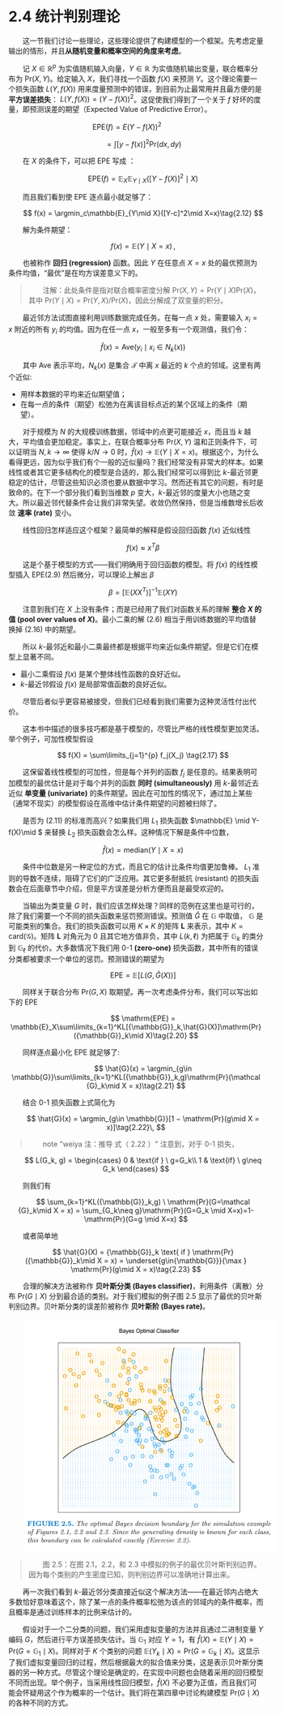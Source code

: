 # 2.4 统计判别理论

<style>p{text-indent:2em;2}</style>

这一节我们讨论一些理论，这些理论提供了构建模型的一个框架。先考虑定量输出的情形，并且**从随机变量和概率空间的角度来考虑**。

记 $X\in \mathbb{R}^p$ 为实值随机输入向量，$Y\in \mathbb{R}$ 为实值随机输出变量，联合概率分布为 $\mathrm{Pr}(X,Y)$。给定输入 $X$，我们寻找一个函数 $f(X)$ 来预测 $Y$。这个理论需要一个损失函数 $L(Y,f(X))$ 用来度量预测中的错误，到目前为止最常用并且最方便的是 **平方误差损失**： $L(Y,f(X))=(Y-f(X))^2$。这促使我们得到了一个关于 $f$ 好坏的度量，即预测误差的期望（Expected Value of Predictive Error）。

$$
\mathrm{EPE}(f)=E(Y-f(X))^2\qquad\qquad\tag{2.9}
$$

$$
=\int[y-f(x)]^2\mathrm{Pr}(dx,dy)\tag{2.10}
$$

在 $X$ 的条件下，可以把 $\mathrm{EPE}$ 写成 ：

$$
\mathrm{EPE}(f) = \mathbb{E}_X\mathbb{E}_{Y\mid X}([Y-f(X)]^2\mid X)\tag{2.11}
$$

而且我们看到使 $\mathrm{EPE}$ 逐点最小就足够了：

$$
f(x) = \argmin_c\mathbb{E}_{Y\mid X}([Y-c]^2\mid X=x)\tag{2.12}
$$

解为条件期望：

$$
f(x) = \mathbb{E}(Y\mid X=x)\tag{2.13}\,,
$$

也被称作 **回归 (regression)** 函数。因此 $Y$ 在任意点 $X=x$ 处的最优预测为条件均值，“最优”是在均方误差意义下的。

> 注解：此处条件是指对联合概率密度分解 $\mathrm{Pr}(X, Y ) = \mathrm{Pr}(Y \mid X)\mathrm{Pr}(X)$，其中 $\mathrm{Pr}(Y \mid X) = \mathrm{Pr}(Y, X)/\mathrm{Pr}(X)$，因此分解成了双变量的积分。

最近邻方法试图直接利用训练数据完成任务。在每一点 $x$ 处，需要输入 $x_i=x$ 附近的所有 $y_i$ 的均值。因为在任一点 $x$，一般至多有一个观测值，我们令：

$$
\hat{f}(x)=\mathrm{Ave}(y_i\mid x_i\in N_k(x))\tag{2.14}
$$

其中 $\text{Ave}$ 表示平均，$N_k(x)$ 是集合 $\mathcal{T}$ 中离 $x$ 最近的 $k$ 个点的邻域。这里有两个近似:

- 用样本数据的平均来近似期望值；
- 在每一点的条件（期望）松弛为在离该目标点近的某个区域上的条件（期望）。

对于规模为 $N$ 的大规模训练数据，邻域中的点更可能接近 $x$，而且当 $k$ 越大，平均值会更加稳定。事实上，在联合概率分布 $\mathrm{Pr}(X,Y)$ 温和正则条件下，可以证明当 $N,k \longrightarrow \infty$ 使得 $k/N \longrightarrow 0$ 时，$\hat{f}(x) \longrightarrow \mathbb{E}(Y \mid X = x)$。根据这个，为什么看得更远，因为似乎我们有个一般的近似量吗？我们经常没有非常大的样本。如果线性或者其它更多结构化的模型是合适的，那么我们经常可以得到比 $k$-最近邻更稳定的估计，尽管这些知识必须也要从数据中学习。然而还有其它的问题，有时是致命的。在下一个部分我们看到当维数 $p$ 变大，$k$-最近邻的度量大小也随之变大。所以最近邻代替条件会让我们非常失望。收敛仍然保持，但是当维数增长后收敛 **速率 (rate)** 变小。

线性回归怎样适应这个框架？最简单的解释是假设回归函数 $f(x)$ 近似线性

$$
f(x)\approx x^T\beta\tag{2.15}
$$

这是个基于模型的方式——我们明确用于回归函数的模型。将 $f(x)$ 的线性模型插入 $\mathrm{EPE} (2.9)$ 然后微分，可以理论上解出 $\beta$

$$
\beta = [\mathbb{E}(XX^T)]^{-1}\mathbb{E}(XY)\tag{2.16}
$$

注意到我们在 $X$ 上没有条件；而是已经用了我们对函数关系的理解 **整合 $X$ 的值 (pool over values of $X$)**。最小二乘的解 $(2.6)$ 相当于用训练数据的平均值替换掉 $(2.16)$ 中的期望。

所以 $k$-最邻近和最小二乘最终都是根据平均来近似条件期望。但是它们在模型上显著不同。

- 最小二乘假设 $f(x)$ 是某个整体线性函数的良好近似。
- $k$-最近邻假设 $f(x)$ 是局部常值函数的良好近似。

尽管后者似乎更容易被接受，但我们已经看到我们需要为这种灵活性付出代价。

这本书中描述的很多技巧都是基于模型的，尽管比严格的线性模型更加灵活。举个例子，可加性模型假设

$$
f(X) = \sum\limits_{j=1}^{p} f_j(X_j) \tag{2.17}
$$

这保留着线性模型的可加性，但是每个并列的函数 $f_j$ 是任意的。结果表明可加模型的最优估计是对于每个并列的函数 **同时 (simultaneously)** 用 $k$-最邻近去近似 **单变量 (univariate)** 的条件期望。因此在可加性的情况下，通过加上某些（通常不现实）的模型假设在高维中估计条件期望的问题被扫除了。

是否为 $(2.11)$ 的标准而高兴？如果我们用 $L_1$ 损失函数 $\mathbb{E} \mid Y-f(X)\mid $ 来替换 $L_2$ 损失函数会怎么样。这种情况下解是条件中位数，

$$
\hat{f}(x) = \mathrm{median}(Y \mid X = x)\tag{2.18}
$$

条件中位数是另一种定位的方式，而且它的估计比条件均值更加鲁棒。 $L_1$ 准则的导数不连续，阻碍了它们的广泛应用。其它更多耐抵抗 (resistant) 的损失函数会在后面章节中介绍，但是平方误差是分析方便而且是最受欢迎的。

当输出为类变量 $G$ 时，我们应该怎样处理？同样的范例在这里也是可行的，除了我们需要一个不同的损失函数来惩罚预测错误。预测值 $\hat{G}$ 在 $\mathbb{G}$ 中取值， $\mathbb{G}$ 是可能类别的集合。我们的损失函数可以用 $K\times K$ 的矩阵 $\mathbf{L}$ 来表示，其中 $K=\mathrm{card}(\mathcal {G})$。矩阵 $\mathbf{L}$ 对角元为 $0$ 且其它地方值非负，其中 $L(k,\ell)$ 为把属于 $\mathbb{G}_k$ 的类分到 $\mathbb{G}_\ell$ 的代价。大多数情况下我们用 $0$-$1$ **(zero-one)** 损失函数，其中所有的错误分类都被要求一个单位的惩罚。预测错误的期望为

$$
\mathrm{EPE} = \mathbb{E}[L(G,\hat{G}(X))]\tag{2.19}
$$

同样关于联合分布 $\mathrm{Pr}(G,X)$ 取期望。再一次考虑条件分布，我们可以写出如下的 $\mathrm{EPE}$

$$
\mathrm{EPE} = \mathbb{E}_X\sum\limits_{k=1}^KL[{\mathbb{G}}_k,\hat{G}(X)]\mathrm{Pr}({\mathbb{G}}_k\mid X)\tag{2.20}
$$

同样逐点最小化 $\mathrm{EPE}$ 就足够了:

$$
\hat{G}(x) = \argmin_{g\in \mathbb{G}}\sum\limits_{k=1}^KL({\mathbb{G}}_k,g)\mathrm{Pr}(\mathcal {G}_k\mid X = x)\tag{2.21}
$$

结合 0-1 损失函数上式简化为

$$
\hat{G}(x) = \argmin_{g\in \mathbb{G}}[1 − \mathrm{Pr}(g\mid X = x)]\tag{2.22}\,
$$


> note "weiya 注：推导 式（ 2.22 ）"
    注意到，对于 0-1 损失，
    
$$
L(G_k, g) = \begin{cases} 0 
        & \text{if } \ g=G_k\\
        1 & \text{if} \ g\neq G_k
        \end{cases}    
$$

则我们有
  
$$
\sum_{k=1}^KL({\mathbb{G}}_k,g) \ \mathrm{Pr}(G=\mathcal {G}_k\mid X = x) = \sum_{G_k\neq g}\mathrm{Pr}(G=G_k \mid X=x)=1-\mathrm{Pr}(G=g \mid X=x)
$$

或者简单地

$$
\hat{G}(X) = {\mathbb{G}}_k \text{ if } \mathrm{Pr}({\mathbb{G}}_k\mid X = x) = \underset{g\in{\mathbb{G}}}{\max } \mathrm{Pr}(g\mid X = x)\tag{2.23}
$$

合理的解决方法被称作 **贝叶斯分类 (Bayes classifier)**，利用条件（离散）分布 $\mathrm{Pr}(G\mid X)$ 分到最合适的类别。对于我们模拟的例子图 2.5 显示了最优的贝叶斯判别边界。贝叶斯分类的误差阶被称作 **贝叶斯阶 (Bayes rate)**。

![](../img/02/fig2.5.png)

> 图 2.5：在图 2.1，2.2，和 2.3 中模拟的例子的最优贝叶斯判别边界。因为每个类别的产生密度已知，则判别边界可以准确地计算出来。

再一次我们看到 $k$-最近邻分类直接近似这个解决方法——在最近邻内占绝大多数恰好意味着这个，除了某一点的条件概率松弛为该点的邻域内的条件概率，而且概率是通过训练样本的比例来估计的。

假设对于一个二分类的问题，我们采用虚拟变量的方法并且通过二进制变量 $Y$ 编码 $G$，然后进行平方误差损失估计。当 ${\mathbb{G}}_1$ 对应 $Y=1$，有 $\hat{f}(X)=\mathbb{E}(Y\mid X)=\mathrm{Pr}(G={\mathbb{G}}_1\mid X)$。同样对于 $K$ 个类别的问题 $\mathbb{E}(Y_k\mid X)=\mathrm{Pr}(G={\mathbb{G}}_k\mid X)$。这显示了我们虚拟变量回归的过程，然后根据最大的拟合值来分类，这是表示贝叶斯分类器的另一种方式。尽管这个理论是确定的，在实现中问题也会随着采用的回归模型不同而出现。举个例子，当采用线性回归模型，$\hat{f}(X)$ 不必要为正值，而且我们可能会怀疑用这个作为概率的一个估计。我们将在第四章中讨论构建模型 $\mathrm{Pr}(G\mid X)$ 的各种不同的方式。
